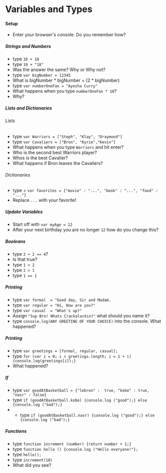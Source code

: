 # Variables and Types

#### Setup
* Enter your browser's console. Do you remember how?

####
##### Strings and Numbers
* type `10 + 10`
* type `10 + "10"`
* Was the answer the same? Why or Why not?
* type `var bigNumber = 12345`
* What is bigNumber * bigNumber + (2 * bigNumber)
* type `var numberOneFan = "Ayesha Curry"` 
* What happens when you type `numberOneFan * 10`?
* Why?

##### Lists and Dictionaries

###### Lists

* type `var Warriors = ["Steph", "Klay", "Draymond"]`
* type `var Cavaliers = ["Bron", "Kyrie","Kevin"]`
* What happens when you type `Warriors` and hit enter?
* Who is the second best Warriors player?
* Whos is the best Cavalier?
* What happens if Bron leaves the Cavaliers?

###### Dictionaries

* type = `var favorites = {"movie" : "...", "book" : "...", "food" : "..."}`
* Replace `...` with your favorite!

##### Update Variables

* Start off with `var myAge = 12`
* After your next birthday you are no longer `12` how do you change this?

##### Booleans
* type `2 + 2 == 4`?
* Is that true?
* type `1 < 2`
* type `2 > 1`
* type `1 == 1 `

##### Printing
* type `var formal  = "Good day, Sir and Madam.`
* type `var regular = "Hi, How are you?"`
* type `var casual  = "What's up?"`
* Assign `"Sup Bro! Whats Crackalackin?"` what should you name it?
* type `console.log(ANY GREETING OF YOUR CHOICE)` into the console. What happened?

##### Printing
* type `var greetings = [formal, regular, casual];`
* type `for (var i = 0; i < greetings.length; i = 1 + i) {console.log(greetings[i]);}`
* What happened?

##### If
* type `var goodAtBasketball = {"lebron" :  true, "kobe" : true, "nasr" : false}`
* type `if (goodAtBasketball.kobe) {console.log ("good");} else {console.log ("bad");}`
* * type `if (goodAtBasketball.nasr) {console.log ("good");} else {console.log ("bad");}`

##### Functions
* type `function increment (number) {return number + 1;}`
* type `function hello () {console.log ("Hello everyone!"};`
* type `hello();`
* type `increment(10)`
* What did you see?
